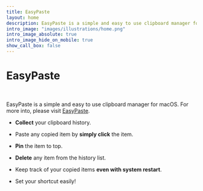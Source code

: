 ```yaml
---
title: EasyPaste
layout: home
description: EasyPaste is a simple and easy to use clipboard manager for macOS. It keeps track of text / image / file copied to the clipboard and allows you to easily paste it again.
intro_image: "images/illustrations/home.png"
intro_image_absolute: true
intro_image_hide_on_mobile: true
show_call_box: false
---
```

# EasyPaste
 <br>

EasyPaste is a simple and easy to use clipboard manager for macOS. For more into, please visit [EasyPaste](https://angryberryms.github.io/EasyPaste.Site/docs/).


  * **Collect** your clipboard history.

  * Paste any copied item by **simply click** the item.

  * **Pin** the item to top.

  * **Delete** any item from the history list.

  * Keep track of your copied items **even with system restart**.

  * Set your shortcut easily!